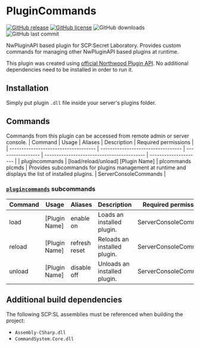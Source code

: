 # PluginCommands
[![GitHub release](https://flat.badgen.net/github/release/Pogromca-SCP/PluginCommands)](https://github.com/Pogromca-SCP/PluginCommands/releases/)
[![GitHub license](https://flat.badgen.net/github/license/Pogromca-SCP/PluginCommands)](https://github.com/Pogromca-SCP/PluginCommands/blob/main/LICENSE)
![GitHub downloads](https://flat.badgen.net/github/assets-dl/Pogromca-SCP/PluginCommands)
![GitHub last commit](https://flat.badgen.net/github/last-commit/Pogromca-SCP/PluginCommands/main)

NwPluginAPI based plugin for SCP:Secret Laboratory. Provides custom commands for managing other NwPluginAPI based plugins at runtime.
 
This plugin was created using [official Northwood Plugin API](https://github.com/northwood-studios/NwPluginAPI). No additional dependencies need to be installed in order to run it.
 
## Installation
Simply put plugin `.dll` file inside your server's plugins folder.

## Commands
Commands from this plugin can be accessed from remote admin or server console.
| Command                              | Usage                              | Aliases           | Description                                | Required permissions  |
| ------------------------------------ | ---------------------------------- | ----------------- | ------------------------------------------ | --------------------- |
| plugincommands <a name="plcmds"></a> | [load/reload/unload] [Plugin Name] | plcommands plcmds | Provides subcommands for plugins management at runtime and displays the list of installed plugins. | ServerConsoleCommands |

### [`plugincommands`](#plcmds) subcommands
| Command | Usage         | Aliases       | Description                  | Required permissions  |
| ------- | ------------- | ------------- | ---------------------------- | --------------------- |
| load    | [Plugin Name] | enable on     | Loads an installed plugin.   | ServerConsoleCommands |
| reload  | [Plugin Name] | refresh reset | Reloads an installed plugin. | ServerConsoleCommands |
| unload  | [Plugin Name] | disable off   | Unloads an installed plugin. | ServerConsoleCommands |

## Additional build dependencies
The following SCP:SL assemblies must be referenced when building the project:
- `Assembly-CSharp.dll`
- `CommandSystem.Core.dll`
